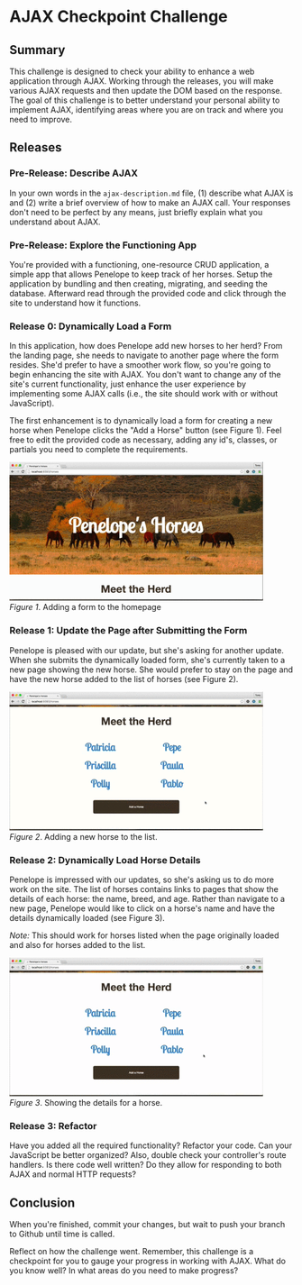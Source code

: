 # AJAX Checkpoint Challenge

## Summary
This challenge is designed to check your ability to enhance a web application through AJAX.  Working through the releases, you will make various AJAX requests and then update the DOM based on the response.  The goal of this challenge is to better understand your personal ability to implement AJAX, identifying areas where you are on track and where you need to improve.


## Releases
### Pre-Release:  Describe AJAX
In your own words in the `ajax-description.md` file, (1) describe what AJAX is and (2) write a brief overview of how to make an AJAX call. Your responses don't need to be perfect by any means, just briefly explain what you understand about AJAX.


### Pre-Release:  Explore the Functioning App
You're provided with a functioning, one-resource CRUD application, a simple app that allows Penelope to keep track of her horses.  Setup the application by bundling and then creating, migrating, and seeding the database.  Afterward read through the provided code and click through the site to understand how it functions.


### Release 0:  Dynamically Load a Form
In this application, how does Penelope add new horses to her herd?  From the landing page, she needs to navigate to another page where the form resides.  She'd prefer to have a smoother work flow, so you're going to begin enhancing the site with AJAX. You don't want to change any of the site's current functionality, just enhance the user experience by implementing some AJAX calls (i.e., the site should work with or without JavaScript).

The first enhancement is to dynamically load a form for creating a new horse when Penelope clicks the "Add a Horse" button (see Figure 1).  Feel free to edit the provided code as necessary, adding any id's, classes, or partials you need to complete the requirements.


![Load Horse Form](readme-assets/horses-add-form.gif)  
*Figure 1*.  Adding a form to the homepage


### Release 1:  Update the Page after Submitting the Form
Penelope is pleased with our update, but she's asking for another update.  When she submits the dynamically loaded form, she's currently taken to a new page showing the new horse.  She would prefer to stay on the page and have the new horse added to the list of horses (see Figure 2).


![Add Horse](readme-assets/horses-add-horse.gif)  
*Figure 2*.  Adding a new horse to the list.


### Release 2:  Dynamically Load Horse Details
Penelope is impressed with our updates, so she's asking us to do more work on the site.  The list of horses contains links to pages that show the details of each horse:  the name, breed, and age.  Rather than navigate to a new page, Penelope would like to click on a horse's name and have the details dynamically loaded (see Figure 3).

*Note:*  This should work for horses listed when the page originally loaded and also for horses added to the list.


![Show Horse Details](readme-assets/horses-show-details.gif)  
*Figure 3*.  Showing the details for a horse.


### Release 3:  Refactor
Have you added all the required functionality?  Refactor your code. Can your JavaScript be better organized? Also, double check your controller's route handlers.  Is there code well written?  Do they allow for responding to both AJAX and normal HTTP requests?


## Conclusion
When you're finished, commit your changes, but wait to push your branch to Github until time is called.

Reflect on how the challenge went.  Remember, this challenge is a checkpoint for you to gauge your progress in working with AJAX.  What do you know well?  In what areas do you need to make progress?  







